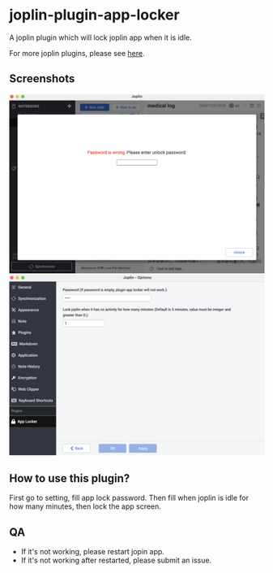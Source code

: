 # joplin-plugin-app-locker
A joplin plugin which will lock joplin app when it is idle.

For more joplin plugins, please see [here](https://github.com/joplin/plugins).

## Screenshots

![screen](./imgs/screen.png)
![setting](./imgs/setting.png)

## How to use this plugin?

First go to setting, fill app lock password. Then fill when joplin is idle for how many minutes, then lock the app screen.

## QA

* If it's not working, please restart jopin app.
* If it's not working after restarted, please submit an issue.